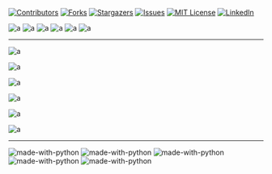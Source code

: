 [contributors-shield]: https://img.shields.io/github/contributors/patricio-dsgn/demo-readme.svg?style=for-the-badge
[contributors-url]: https://github.com/patricio-dsgn/demo-readme/graphs/contributors
[forks-shield]: https://img.shields.io/github/forks/patricio-dsgn/demo-readme.svg?style=for-the-badge
[forks-url]: https://github.com/patricio-dsgn/demo-readme/network/members
[stars-shield]: https://img.shields.io/github/stars/patricio-dsgn/demo-readme.svg?style=for-the-badge
[stars-url]: https://github.com/patricio-dsgn/demo-readme/stargazers
[issues-shield]: https://img.shields.io/github/issues/patricio-dsgn/demo-readme.svg?style=for-the-badge
[issues-url]: https://github.com/patricio-dsgn/demo-readme/issues
[license-shield]: https://img.shields.io/github/license/patricio-dsgn/demo-readme.svg?style=for-the-badge
[license-url]: https://github.com/patricio-dsgn/demo-readme/blob/master/LICENSE.txt
[linkedin-shield]: https://img.shields.io/badge/-LinkedIn-black.svg?style=for-the-badge&logo=linkedin&colorB=555
[linkedin-url]: https://linkedin.com/in/patricio-dsgn
[product-screenshot]: images/screenshot.png











[![Contributors][contributors-shield]][contributors-url]
[![Forks][forks-shield]][forks-url]
[![Stargazers][stars-shield]][stars-url]
[![Issues][issues-shield]][issues-url]
[![MIT License][license-shield]][license-url]
[![LinkedIn][linkedin-shield]][linkedin-url]





![a](https://img.shields.io/badge/by-pato-8f7)
![a](https://img.shields.io/static/v1?label=by&message=pato&color=78f&style=plastic)
![a](https://img.shields.io/static/v1?label=by&message=pato&color=78f&style=flat)
![a](https://img.shields.io/static/v1?label=by&message=pato&color=78f&style=flat-square)
![a](https://img.shields.io/static/v1?label=by&message=pato&color=78f&style=for-the-badge)
![a](https://img.shields.io/static/v1?label=by&message=pato&color=78f&style=social)

---

![a](https://img.shields.io/badge/by-pato-8f7)

![a](https://img.shields.io/static/v1?label=by&message=pato&color=78f&style=plastic)

![a](https://img.shields.io/static/v1?label=by&message=pato&color=78f&style=flat)

![a](https://img.shields.io/static/v1?label=by&message=pato&color=78f&style=flat-square)

![a](https://img.shields.io/static/v1?label=by&message=pato&color=78f&style=for-the-badge)

![a](https://img.shields.io/static/v1?label=by&message=pato&color=78f&style=social)

---


![made-with-python](https://img.shields.io/badge/Made%20with-Python3-brightgreen)
![made-with-python](https://img.shields.io/static/v1?label=by&message=washuleru&color=f07)
![made-with-python](https://img.shields.io/static/v1?plastic=by&message=washuleru&color=f07)
![made-with-python](https://img.shields.io/static/v1?flast=by&message=washuleru&color=f07)
![made-with-python](https://img.shields.io/static/v1?plastic=by&message=washuleru&color=f07)





